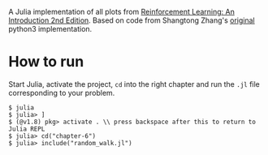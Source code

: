A Julia implementation of all plots from [Reinforcement Learning: An Introduction 2nd Edition](http://incompleteideas.net/book/the-book-2nd.html). Based on code from Shangtong Zhang's [original](https://github.com/ShangtongZhang/reinforcement-learning-an-introduction) python3 implementation.
# How to run
Start Julia, activate the project, `cd` into the right chapter and run the `.jl` file corresponding to your problem.

```sh-session
$ julia
$ julia> ]
$ (@v1.8) pkg> activate . \\ press backspace after this to return to Julia REPL
$ julia> cd("chapter-6")
$ julia> include("random_walk.jl")
```